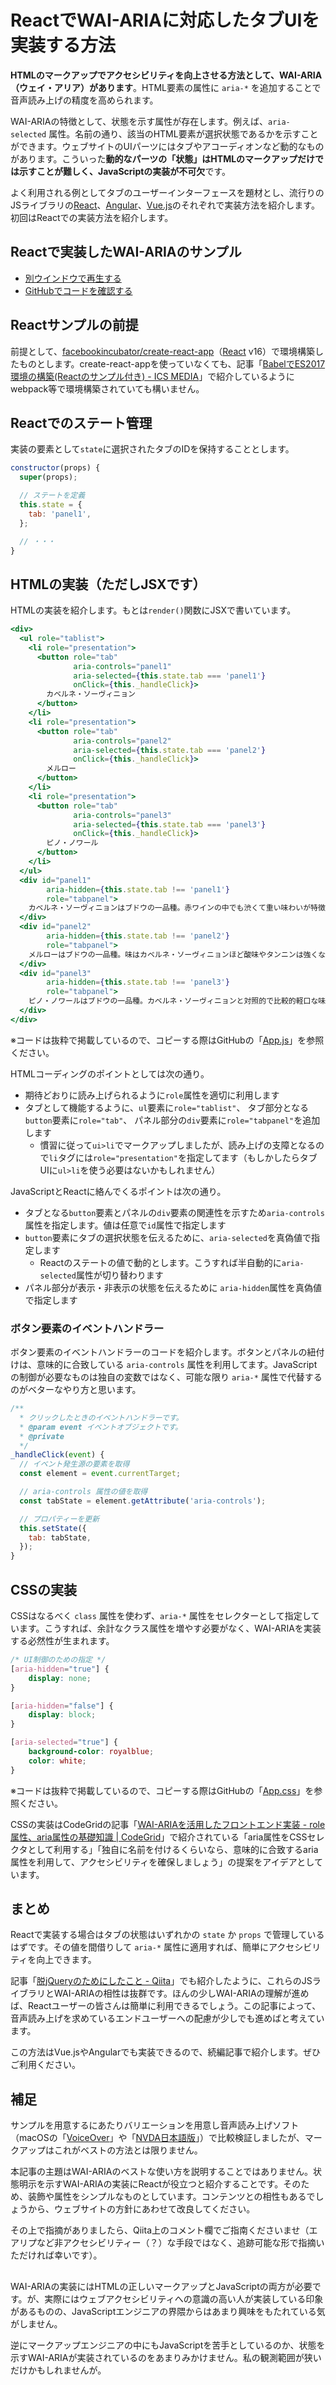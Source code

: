 # ReactでWAI-ARIAに対応したタブUIを実装する方法

**HTMLのマークアップでアクセシビリティを向上させる方法として、WAI-ARIA（ウェイ・アリア）があります**。HTML要素の属性に `aria-*` を追加することで音声読み上げの精度を高められます。

WAI-ARIAの特徴として、状態を示す属性が存在します。例えば、`aria-selected` 属性。名前の通り、該当のHTML要素が選択状態であるかを示すことができます。ウェブサイトのUIパーツにはタブやアコーディオンなど動的なものがあります。こういった**動的なパーツの「状態」はHTMLのマークアップだけでは示すことが難しく、JavaScriptの実装が不可欠**です。

よく利用される例としてタブのユーザーインターフェースを題材とし、流行りのJSライブラリの[React](https://reactjs.org/)、[Angular](https://angular.io/)、[Vue\.js](https://jp.vuejs.org/index.html)のそれぞれで実装方法を紹介します。初回はReactでの実装方法を紹介します。



## Reactで実装したWAI-ARIAのサンプル


- [別ウインドウで再生する](https://ics-creative.github.io/180109_wai_aria/react/)
- [GitHubでコードを確認する](https://github.com/ics-creative/180109_wai_aria/tree/master/react-sample)


## Reactサンプルの前提


前提として、[facebookincubator/create\-react\-app](https://github.com/facebookincubator/create-react-app)（[React](https://reactjs.org/) v16）で環境構築したものとします。create-react-appを使っていなくても、記事「[BabelでES2017環境の構築\(Reactのサンプル付き\) \- ICS MEDIA](https://ics.media/entry/16028)」で紹介しているようにwebpack等で環境構築されていても構いません。


## Reactでのステート管理

実装の要素として`state`に選択されたタブのIDを保持することとします。

```js
constructor(props) {
  super(props);

  // ステートを定義
  this.state = {
    tab: 'panel1',
  };

  // ・・・
}
```

## HTMLの実装（ただしJSXです）

HTMLの実装を紹介します。もとは`render()`関数にJSXで書いています。

```jsx
<div>
  <ul role="tablist">
    <li role="presentation">
      <button role="tab"
              aria-controls="panel1"
              aria-selected={this.state.tab === 'panel1'}
              onClick={this._handleClick}>
        カベルネ・ソーヴィニョン
      </button>
    </li>
    <li role="presentation">
      <button role="tab"
              aria-controls="panel2"
              aria-selected={this.state.tab === 'panel2'}
              onClick={this._handleClick}>
        メルロー
      </button>
    </li>
    <li role="presentation">
      <button role="tab"
              aria-controls="panel3"
              aria-selected={this.state.tab === 'panel3'}
              onClick={this._handleClick}>
        ピノ・ノワール
      </button>
    </li>
  </ul>
  <div id="panel1"
        aria-hidden={this.state.tab !== 'panel1'}
        role="tabpanel">
    カベルネ・ソーヴィニョンはブドウの一品種。赤ワインの中でも渋くて重い味わいが特徴です。
  </div>
  <div id="panel2"
        aria-hidden={this.state.tab !== 'panel2'}
        role="tabpanel">
    メルローはブドウの一品種。味はカベルネ・ソーヴィニョンほど酸味やタンニンは強くなく、芳醇でまろやかで繊細な味わいです。
  </div>
  <div id="panel3"
        aria-hidden={this.state.tab !== 'panel3'}
        role="tabpanel">
    ピノ・ノワールはブドウの一品種。カベルネ・ソーヴィニョンと対照的で比較的軽口な味わいです。
  </div>
</div>
```

※コードは抜粋で掲載しているので、コピーする際はGitHubの「[App\.js](https://github.com/ics-creative/180109_wai_aria/blob/master/react-sample/src/App.js)」を参照ください。

HTMLコーディングのポイントとしては次の通り。

- 期待どおりに読み上げられるように`role`属性を適切に利用します
- タブとして機能するように、`ul`要素に`role="tablist"`、 タブ部分となる`button`要素に`role="tab"`、 パネル部分の`div`要素に`role="tabpanel"`を追加します
    - 慣習に従って`ui>li`でマークアップしましたが、読み上げの支障となるので`li`タグには`role="presentation"`を指定してます（もしかしたらタブUIに`ul>li`を使う必要はないかもしれません）

JavaScriptとReactに絡んでくるポイントは次の通り。

- タブとなる`button`要素とパネルの`div`要素の関連性を示すため`aria-controls`属性を指定します。値は任意で`id`属性で指定します
- `button`要素にタブの選択状態を伝えるために、`aria-selected`を真偽値で指定します
  - Reactのステートの値で動的とします。こうすれば半自動的に`aria-selected`属性が切り替わります
- パネル部分が表示・非表示の状態を伝えるために `aria-hidden`属性を真偽値で指定します



### ボタン要素のイベントハンドラー

ボタン要素のイベントハンドラーのコードを紹介します。ボタンとパネルの紐付けは、意味的に合致している `aria-controls` 属性を利用してます。JavaScriptの制御が必要なものは独自の変数ではなく、可能な限り `aria-*` 属性で代替するのがベターなやり方と思います。


```js
/**
  * クリックしたときのイベントハンドラーです。
  * @param event イベントオブジェクトです。
  * @private
  */
_handleClick(event) {
  // イベント発生源の要素を取得
  const element = event.currentTarget;

  // aria-controls 属性の値を取得
  const tabState = element.getAttribute('aria-controls');

  // プロパティーを更新
  this.setState({
    tab: tabState,
  });
}
```

## CSSの実装

CSSはなるべく `class` 属性を使わず、`aria-*` 属性をセレクターとして指定しています。こうすれば、余計なクラス属性を増やす必要がなく、WAI-ARIAを実装する必然性が生まれます。

```css
/* UI制御のための指定 */
[aria-hidden="true"] {
    display: none;
}

[aria-hidden="false"] {
    display: block;
}

[aria-selected="true"] {
    background-color: royalblue;
    color: white;
}
```

※コードは抜粋で掲載しているので、コピーする際はGitHubの「[App\.css](https://github.com/ics-creative/180109_wai_aria/blob/master/react-sample/src/App.css)」を参照ください。


CSSの実装はCodeGridの記事「[WAI\-ARIAを活用したフロントエンド実装 \- role属性、aria属性の基礎知識 \| CodeGrid](https://app.codegrid.net/entry/wai-aria-1)」で紹介されている「aria属性をCSSセレクタとして利用する」「独自に名前を付けるくらいなら、意味的に合致するaria属性を利用して、アクセシビリティを確保しましょう」の提案をアイデアとしています。

## まとめ

Reactで実装する場合はタブの状態はいずれかの `state` か `props` で管理しているはずです。その値を間借りして `aria-*` 属性に適用すれば、簡単にアクセシビリティを向上できます。

記事「[脱jQueryのためにしたこと \- Qiita](https://qiita.com/clockmaker/items/50c3a9772e36a95ae500)」でも紹介したように、これらのJSライブラリとWAI-ARIAの相性は抜群です。ほんの少しWAI-ARIAの理解が進めば、Reactユーザーの皆さんは簡単に利用できるでしょう。この記事によって、音声読み上げを求めているエンドユーザーへの配慮が少しでも進めばと考えています。

この方法はVue.jsやAngularでも実装できるので、続編記事で紹介します。ぜひご利用ください。

## 補足

サンプルを用意するにあたりバリエーションを用意し音声読み上げソフト（macOSの「[VoiceOver](https://www.apple.com/jp/accessibility/mac/vision/)」や「[NVDA日本語版](https://www.nvda.jp/)」）で比較検証しましたが、マークアップはこれがベストの方法とは限りません。

本記事の主題はWAI-ARIAのベストな使い方を説明することではありません。状態明示を示すWAI-ARIAの実装にReactが役立つと紹介することです。そのため、装飾や属性をシンプルなものとしています。コンテンツとの相性もあるでしょうから、ウェブサイトの方針にあわせて改良してください。

その上で指摘がありましたら、Qiita上のコメント欄でご指南くださいませ（エアリプなど非アクセシビリティー（？）な手段ではなく、追跡可能な形で指摘いただければ幸いです）。



##

WAI-ARIAの実装にはHTMLの正しいマークアップとJavaScriptの両方が必要です。が、実際にはウェブアクセシビリティへの意識の高い人が実装している印象があるものの、JavaScriptエンジニアの界隈からはあまり興味をもたれている気がしません。

逆にマークアップエンジニアの中にもJavaScriptを苦手としているのか、状態を示すWAI-ARIAが実装されているのをあまりみかけません。私の観測範囲が狭いだけかもしれませんが。